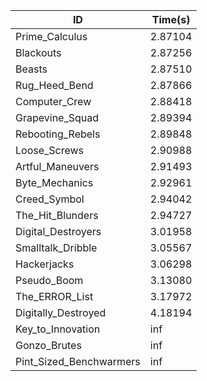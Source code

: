 |ID|Time(s)|
|-|-|
|Prime_Calculus|2.87104|
|Blackouts|2.87256|
|Beasts|2.87510|
|Rug_Heed_Bend|2.87866|
|Computer_Crew|2.88418|
|Grapevine_Squad|2.89394|
|Rebooting_Rebels|2.89848|
|Loose_Screws|2.90988|
|Artful_Maneuvers|2.91493|
|Byte_Mechanics|2.92961|
|Creed_Symbol|2.94042|
|The_Hit_Blunders|2.94727|
|Digital_Destroyers|3.01958|
|Smalltalk_Dribble|3.05567|
|Hackerjacks|3.06298|
|Pseudo_Boom|3.13080|
|The_ERROR_List|3.17972|
|Digitally_Destroyed|4.18194|
|Key_to_Innovation|inf|
|Gonzo_Brutes|inf|
|Pint_Sized_Benchwarmers|inf|
